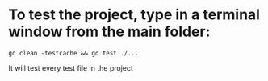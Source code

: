 # To test the project, type in a terminal window from the main folder:
```
go clean -testcache && go test ./...
```

It will test every test file in the project
